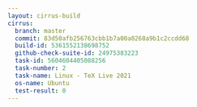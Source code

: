 ```yaml
---
layout: cirrus-build
cirrus:
  branch: master
  commit: 83d50afb256763cbb1b7a00a0268a9b1c2ccdd68
  build-id: 5361552138698752
  github-check-suite-id: 24975383223
  task-id: 5604604405088256
  task-number: 2
  task-name: Linux - TeX Live 2021
  os-name: Ubuntu
  test-result: 0
---
```

